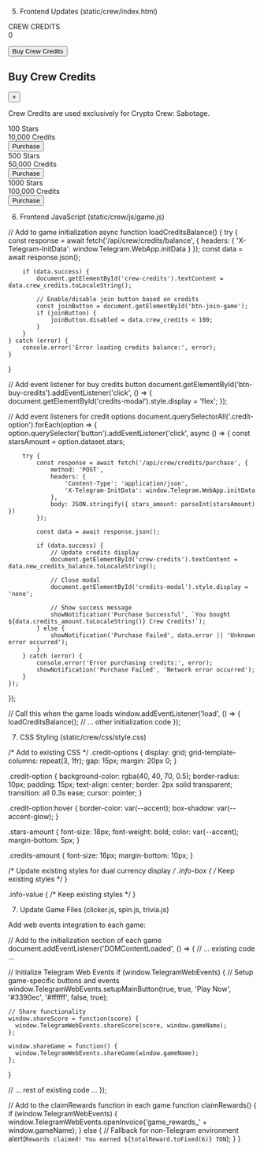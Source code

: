 5. Frontend Updates (static/crew/index.html)

<!-- Add to the game-info section -->
<div class="info-box">
    <div class="info-label">CREW CREDITS</div>
    <div class="info-value" id="crew-credits">0</div>
</div>

<!-- Add to the action-panel -->
<button class="action-btn" id="btn-buy-credits">Buy Crew Credits</button>

<!-- Add modals for credit purchase -->
<div class="modal" id="credits-modal">
    <div class="modal-content">
        <div class="modal-header">
            <h2 class="modal-title">Buy Crew Credits</h2>
            <button class="close-modal">&times;</button>
        </div>
        <div class="modal-body">
            <p>Crew Credits are used exclusively for Crypto Crew: Sabotage.</p>
            <div class="credit-options">
                <div class="credit-option" data-stars="100">
                    <div class="stars-amount">100 Stars</div>
                    <div class="credits-amount">10,000 Credits</div>
                    <button class="btn-primary">Purchase</button>
                </div>
                <div class="credit-option" data-stars="500">
                    <div class="stars-amount">500 Stars</div>
                    <div class="credits-amount">50,000 Credits</div>
                    <button class="btn-primary">Purchase</button>
                </div>
                <div class="credit-option" data-stars="1000">
                    <div class="stars-amount">1000 Stars</div>
                    <div class="credits-amount">100,000 Credits</div>
                    <button class="btn-primary">Purchase</button>
                </div>
            </div>
        </div>
    </div>
</div>


6. Frontend JavaScript (static/crew/js/game.js)

// Add to game initialization
async function loadCreditsBalance() {
    try {
        const response = await fetch('/api/crew/credits/balance', {
            headers: {
                'X-Telegram-InitData': window.Telegram.WebApp.initData
            }
        });
        const data = await response.json();
        
        if (data.success) {
            document.getElementById('crew-credits').textContent = data.crew_credits.toLocaleString();
            
            // Enable/disable join button based on credits
            const joinButton = document.getElementById('btn-join-game');
            if (joinButton) {
                joinButton.disabled = data.crew_credits < 100;
            }
        }
    } catch (error) {
        console.error('Error loading credits balance:', error);
    }
}

// Add event listener for buy credits button
document.getElementById('btn-buy-credits').addEventListener('click', () => {
    document.getElementById('credits-modal').style.display = 'flex';
});

// Add event listeners for credit options
document.querySelectorAll('.credit-option').forEach(option => {
    option.querySelector('button').addEventListener('click', async () => {
        const starsAmount = option.dataset.stars;
        
        try {
            const response = await fetch('/api/crew/credits/purchase', {
                method: 'POST',
                headers: {
                    'Content-Type': 'application/json',
                    'X-Telegram-InitData': window.Telegram.WebApp.initData
                },
                body: JSON.stringify({ stars_amount: parseInt(starsAmount) })
            });
            
            const data = await response.json();
            
            if (data.success) {
                // Update credits display
                document.getElementById('crew-credits').textContent = data.new_credits_balance.toLocaleString();
                
                // Close modal
                document.getElementById('credits-modal').style.display = 'none';
                
                // Show success message
                showNotification('Purchase Successful', `You bought ${data.credits_amount.toLocaleString()} Crew Credits!`);
            } else {
                showNotification('Purchase Failed', data.error || 'Unknown error occurred');
            }
        } catch (error) {
            console.error('Error purchasing credits:', error);
            showNotification('Purchase Failed', 'Network error occurred');
        }
    });
});

// Call this when the game loads
window.addEventListener('load', () => {
    loadCreditsBalance();
    // ... other initialization code
});


7. CSS Styling (static/crew/css/style.css)

/* Add to existing CSS */
.credit-options {
    display: grid;
    grid-template-columns: repeat(3, 1fr);
    gap: 15px;
    margin: 20px 0;
}

.credit-option {
    background-color: rgba(40, 40, 70, 0.5);
    border-radius: 10px;
    padding: 15px;
    text-align: center;
    border: 2px solid transparent;
    transition: all 0.3s ease;
    cursor: pointer;
}

.credit-option:hover {
    border-color: var(--accent);
    box-shadow: var(--accent-glow);
}

.stars-amount {
    font-size: 18px;
    font-weight: bold;
    color: var(--accent);
    margin-bottom: 5px;
}

.credits-amount {
    font-size: 16px;
    margin-bottom: 10px;
}

/* Update existing styles for dual currency display */
.info-box {
    /* Keep existing styles */
}

.info-value {
    /* Keep existing styles */
}



7. Update Game Files (clicker.js, spin.js, trivia.js)

Add web events integration to each game:

// Add to the initialization section of each game
document.addEventListener('DOMContentLoaded', () => {
  // ... existing code ...
  
  // Initialize Telegram Web Events
  if (window.TelegramWebEvents) {
    // Setup game-specific buttons and events
    window.TelegramWebEvents.setupMainButton(true, true, 'Play Now', '#3390ec', '#ffffff', false, true);
    
    // Share functionality
    window.shareScore = function(score) {
      window.TelegramWebEvents.shareScore(score, window.gameName);
    };
    
    window.shareGame = function() {
      window.TelegramWebEvents.shareGame(window.gameName);
    };
  }
  
  // ... rest of existing code ...
});

// Add to the claimRewards function in each game
function claimRewards() {
  if (window.TelegramWebEvents) {
    window.TelegramWebEvents.openInvoice('game_rewards_' + window.gameName);
  } else {
    // Fallback for non-Telegram environment
    alert(`Rewards claimed! You earned ${totalReward.toFixed(6)} TON`);
  }
}